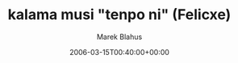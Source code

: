 ---
title: 'kalama musi "tenpo ni" (Felicxe)'
posts: 4
hash: 't476'
author: 'Marek Blahus'
date: 2006-03-15T00:40:00+00:00
sources:
  - http://forums.tokipona.org/viewtopic.php%3Ft=476.html
---
